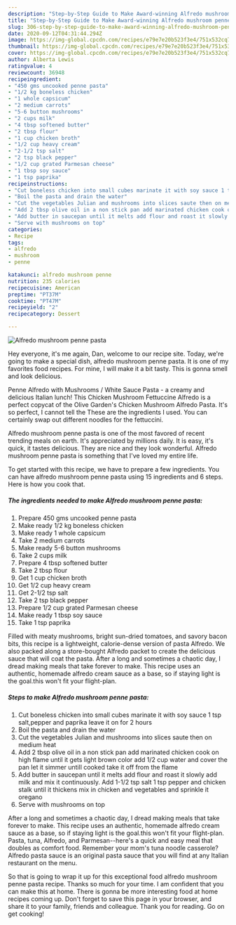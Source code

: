 ```yaml
---
description: "Step-by-Step Guide to Make Award-winning Alfredo mushroom penne pasta"
title: "Step-by-Step Guide to Make Award-winning Alfredo mushroom penne pasta"
slug: 306-step-by-step-guide-to-make-award-winning-alfredo-mushroom-penne-pasta
date: 2020-09-12T04:31:44.294Z
image: https://img-global.cpcdn.com/recipes/e79e7e20b523f3e4/751x532cq70/alfredo-mushroom-penne-pasta-recipe-main-photo.jpg
thumbnail: https://img-global.cpcdn.com/recipes/e79e7e20b523f3e4/751x532cq70/alfredo-mushroom-penne-pasta-recipe-main-photo.jpg
cover: https://img-global.cpcdn.com/recipes/e79e7e20b523f3e4/751x532cq70/alfredo-mushroom-penne-pasta-recipe-main-photo.jpg
author: Alberta Lewis
ratingvalue: 4
reviewcount: 36948
recipeingredient:
- "450 gms uncooked penne pasta"
- "1/2 kg boneless chicken"
- "1 whole capsicum"
- "2 medium carrots"
- "5-6 button mushrooms"
- "2 cups milk"
- "4 tbsp softened butter"
- "2 tbsp flour"
- "1 cup chicken broth"
- "1/2 cup heavy cream"
- "2-1/2 tsp salt"
- "2 tsp black pepper"
- "1/2 cup grated Parmesan cheese"
- "1 tbsp soy sauce"
- "1 tsp paprika"
recipeinstructions:
- "Cut boneless chicken into small cubes marinate it with soy sauce 1 tsp salt,pepper and paprika leave it on for 2 hours"
- "Boil the pasta and drain the water"
- "Cut the vegetables Julian and mushrooms into slices saute then on medium heat"
- "Add 2 tbsp olive oil in a non stick pan add marinated chicken cook on high flame until it gets light brown color add 1/2 cup water and cover the pan let it simmer untill cooked take it off from the flame"
- "Add butter in saucepan until it melts add flour and roast it slowly add milk and mix it continuously. Add 1-1/2 tsp salt 1 tsp pepper and chicken stalk until it thickens mix in chicken and vegetables and sprinkle it oregano"
- "Serve with mushrooms on top"
categories:
- Recipe
tags:
- alfredo
- mushroom
- penne

katakunci: alfredo mushroom penne 
nutrition: 235 calories
recipecuisine: American
preptime: "PT37M"
cooktime: "PT47M"
recipeyield: "2"
recipecategory: Dessert

---
```



![Alfredo mushroom penne pasta](https://img-global.cpcdn.com/recipes/e79e7e20b523f3e4/751x532cq70/alfredo-mushroom-penne-pasta-recipe-main-photo.jpg)

Hey everyone, it's me again, Dan, welcome to our recipe site. Today, we're going to make a special dish, alfredo mushroom penne pasta. It is one of my favorites food recipes. For mine, I will make it a bit tasty. This is gonna smell and look delicious.

Penne Alfredo with Mushrooms / White Sauce Pasta - a creamy and delicious Italian lunch! This Chicken Mushroom Fettuccine Alfredo is a perfect copycat of the Olive Garden&#39;s Chicken Mushroom Alfredo Pasta. It&#39;s so perfect, I cannot tell the These are the ingredients I used. You can certainly swap out different noodles for the fettuccini.

Alfredo mushroom penne pasta is one of the most favored of recent trending meals on earth. It's appreciated by millions daily. It is easy, it's quick, it tastes delicious. They are nice and they look wonderful. Alfredo mushroom penne pasta is something that I've loved my entire life.


To get started with this recipe, we have to prepare a few ingredients. You can have alfredo mushroom penne pasta using 15 ingredients and 6 steps. Here is how you cook that.

<!--inarticleads1-->

##### The ingredients needed to make Alfredo mushroom penne pasta:

1. Prepare 450 gms uncooked penne pasta
1. Make ready 1/2 kg boneless chicken
1. Make ready 1 whole capsicum
1. Take 2 medium carrots
1. Make ready 5-6 button mushrooms
1. Take 2 cups milk
1. Prepare 4 tbsp softened butter
1. Take 2 tbsp flour
1. Get 1 cup chicken broth
1. Get 1/2 cup heavy cream
1. Get 2-1/2 tsp salt
1. Take 2 tsp black pepper
1. Prepare 1/2 cup grated Parmesan cheese
1. Make ready 1 tbsp soy sauce
1. Take 1 tsp paprika


Filled with meaty mushrooms, bright sun-dried tomatoes, and savory bacon bits, this recipe is a lightweight, calorie-dense version of pasta Alfredo. We also packed along a store-bought Alfredo packet to create the delicious sauce that will coat the pasta. After a long and sometimes a chaotic day, I dread making meals that take forever to make. This recipe uses an authentic, homemade alfredo cream sauce as a base, so if staying light is the goal.this won&#39;t fit your flight-plan. 

<!--inarticleads2-->

##### Steps to make Alfredo mushroom penne pasta:

1. Cut boneless chicken into small cubes marinate it with soy sauce 1 tsp salt,pepper and paprika leave it on for 2 hours
1. Boil the pasta and drain the water
1. Cut the vegetables Julian and mushrooms into slices saute then on medium heat
1. Add 2 tbsp olive oil in a non stick pan add marinated chicken cook on high flame until it gets light brown color add 1/2 cup water and cover the pan let it simmer untill cooked take it off from the flame
1. Add butter in saucepan until it melts add flour and roast it slowly add milk and mix it continuously. Add 1-1/2 tsp salt 1 tsp pepper and chicken stalk until it thickens mix in chicken and vegetables and sprinkle it oregano
1. Serve with mushrooms on top


After a long and sometimes a chaotic day, I dread making meals that take forever to make. This recipe uses an authentic, homemade alfredo cream sauce as a base, so if staying light is the goal.this won&#39;t fit your flight-plan. Pasta, tuna, Alfredo, and Parmesan--here&#39;s a quick and easy meal that doubles as comfort food. Remember your mom&#39;s tuna noodle casserole? Alfredo pasta sauce is an original pasta sauce that you will find at any Italian restaurant on the menu. 

So that is going to wrap it up for this exceptional food alfredo mushroom penne pasta recipe. Thanks so much for your time. I am confident that you can make this at home. There is gonna be more interesting food at home recipes coming up. Don't forget to save this page in your browser, and share it to your family, friends and colleague. Thank you for reading. Go on get cooking!
